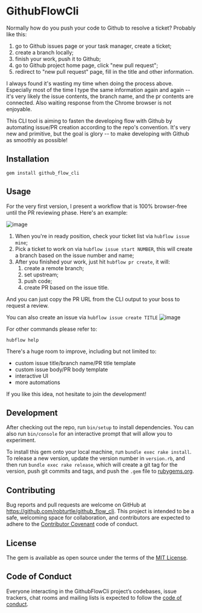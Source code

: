 # GithubFlowCli

Normally how do you push your code to Github to resolve a ticket? Probably like this:

1. go to Github issues page or your task manager, create a ticket;
2. create a branch locally;
3. finish your work, push it to Github;
4. go to Github project home page, click "new pull request";
5. redirect to "new pull request" page, fill in the title and other information.

I always found it's wasting my time when doing the process above. Especially most of the time I type the same information again and again -- it's very likely the issue contents, the branch name, and the pr contents are connected. Also waiting response from the Chrome browser is not enjoyable.

This CLI tool is aiming to fasten the developing flow with Github by automating issue/PR creation according to the repo's convention. It's very new and primitive, but the goal is glory -- to make developing with Github as smoothly as possible!

## Installation

```
gem install github_flow_cli
```

## Usage

For the very first version, I present a workflow that is 100% browser-free until the PR reviewing phase. Here's an example:

![image](https://user-images.githubusercontent.com/3524125/40894925-82156c58-6761-11e8-9f21-2d467426bd58.png)

1. When you're in ready position, check your ticket list via `hubflow issue mine`;
2. Pick a ticket to work on via `hubflow issue start NUMBER`, this will create a branch based on the issue number and name;
3. After you finished your work, just hit `hubflow pr create`, it will:
   1. create a remote branch; 
   2. set upstream;
   3. push code;
   4. create PR based on the issue title.
   
And you can just copy the PR URL from the CLI output to your boss to request a review.

You can also create an issue via `hubflow issue create TITLE`
![image](https://user-images.githubusercontent.com/3524125/40895228-ee1c56a4-6762-11e8-9e5f-5efc4f6b90f7.png)

For other commands please refer to:
```
hubflow help
```

There's a huge room to improve, including but not limited to:

- custom issue title/branch name/PR title template
- custom issue body/PR body template
- interactive UI
- more automations

If you like this idea, not hesitate to join the development!

## Development

After checking out the repo, run `bin/setup` to install dependencies. You can also run `bin/console` for an interactive prompt that will allow you to experiment.

To install this gem onto your local machine, run `bundle exec rake install`. To release a new version, update the version number in `version.rb`, and then run `bundle exec rake release`, which will create a git tag for the version, push git commits and tags, and push the `.gem` file to [rubygems.org](https://rubygems.org).

## Contributing

Bug reports and pull requests are welcome on GitHub at https://github.com/robturtle/github_flow_cli. This project is intended to be a safe, welcoming space for collaboration, and contributors are expected to adhere to the [Contributor Covenant](http://contributor-covenant.org) code of conduct.

## License

The gem is available as open source under the terms of the [MIT License](https://opensource.org/licenses/MIT).

## Code of Conduct

Everyone interacting in the GithubFlowCli project’s codebases, issue trackers, chat rooms and mailing lists is expected to follow the [code of conduct](https://github.com/robturtle/github_flow_cli/blob/master/CODE_OF_CONDUCT.md).
